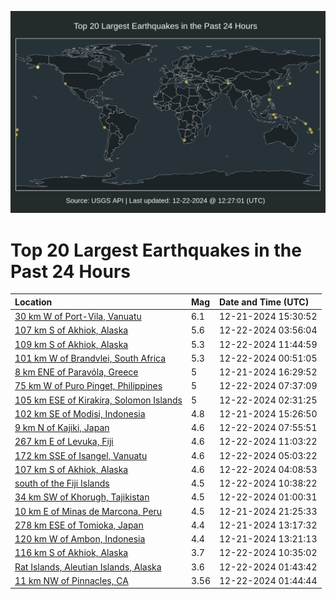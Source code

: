 ![Map](./map.png)

# Top 20 Largest Earthquakes in the Past 24 Hours

| Location | Mag | Date and Time (UTC) |
|:---|:---|:---|
| [30 km W of Port-Vila, Vanuatu](https://earthquake.usgs.gov/earthquakes/eventpage/us7000p0lv) | 6.1 | 12-21-2024 15:30:52 |
| [107 km S of Akhiok, Alaska](https://earthquake.usgs.gov/earthquakes/eventpage/ak024gegz77l) | 5.6 | 12-22-2024 03:56:04 |
| [109 km S of Akhiok, Alaska](https://earthquake.usgs.gov/earthquakes/eventpage/ak024gelo7o8) | 5.3 | 12-22-2024 11:44:59 |
| [101 km W of Brandvlei, South Africa](https://earthquake.usgs.gov/earthquakes/eventpage/us7000p0n9) | 5.3 | 12-22-2024 00:51:05 |
| [8 km ENE of Paravóla, Greece](https://earthquake.usgs.gov/earthquakes/eventpage/us7000p0m4) | 5 | 12-21-2024 16:29:52 |
| [75 km W of Puro Pinget, Philippines](https://earthquake.usgs.gov/earthquakes/eventpage/us7000p0pp) | 5 | 12-22-2024 07:37:09 |
| [105 km ESE of Kirakira, Solomon Islands](https://earthquake.usgs.gov/earthquakes/eventpage/us7000p0nz) | 5 | 12-22-2024 02:31:25 |
| [102 km SE of Modisi, Indonesia](https://earthquake.usgs.gov/earthquakes/eventpage/us7000p0lu) | 4.8 | 12-21-2024 15:26:50 |
| [9 km N of Kajiki, Japan](https://earthquake.usgs.gov/earthquakes/eventpage/us7000p0ps) | 4.6 | 12-22-2024 07:55:51 |
| [267 km E of Levuka, Fiji](https://earthquake.usgs.gov/earthquakes/eventpage/us7000p0qg) | 4.6 | 12-22-2024 11:03:22 |
| [172 km SSE of Isangel, Vanuatu](https://earthquake.usgs.gov/earthquakes/eventpage/us7000p0pi) | 4.6 | 12-22-2024 05:03:22 |
| [107 km S of Akhiok, Alaska](https://earthquake.usgs.gov/earthquakes/eventpage/ak024gehalss) | 4.6 | 12-22-2024 04:08:53 |
| [south of the Fiji Islands](https://earthquake.usgs.gov/earthquakes/eventpage/us7000p0qf) | 4.5 | 12-22-2024 10:38:22 |
| [34 km SW of Khorugh, Tajikistan](https://earthquake.usgs.gov/earthquakes/eventpage/us7000p0na) | 4.5 | 12-22-2024 01:00:31 |
| [10 km E of Minas de Marcona, Peru](https://earthquake.usgs.gov/earthquakes/eventpage/us7000p0mw) | 4.5 | 12-21-2024 21:25:33 |
| [278 km ESE of Tomioka, Japan](https://earthquake.usgs.gov/earthquakes/eventpage/us7000p0lb) | 4.4 | 12-21-2024 13:17:32 |
| [120 km W of Ambon, Indonesia](https://earthquake.usgs.gov/earthquakes/eventpage/us7000p0la) | 4.4 | 12-21-2024 13:21:13 |
| [116 km S of Akhiok, Alaska](https://earthquake.usgs.gov/earthquakes/eventpage/us7000p0qe) | 3.7 | 12-22-2024 10:35:02 |
| [Rat Islands, Aleutian Islands, Alaska](https://earthquake.usgs.gov/earthquakes/eventpage/ak024gefpnp6) | 3.6 | 12-22-2024 01:43:42 |
| [11 km NW of Pinnacles, CA](https://earthquake.usgs.gov/earthquakes/eventpage/nc75106461) | 3.56 | 12-22-2024 01:44:44 |
